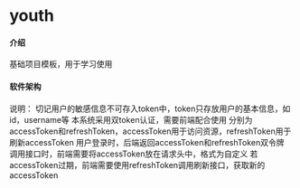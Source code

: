 # youth

#### 介绍
基础项目模板，用于学习使用

#### 软件架构
说明： 
切记用户的敏感信息不可存入token中，token只存放用户的基本信息，如id，username等 
本系统采用双token认证，需要前端配合使用 分别为accessToken和refreshToken，accessToken用于访问资源，refreshToken用于刷新accessToken 用户登录时，后端返回accessToken和refreshToken双令牌 调用接口时，前端需要将accessToken放在请求头中，格式为自定义 若accessToken过期，前端需要使用refreshToken调用刷新接口，获取新的accessToken
